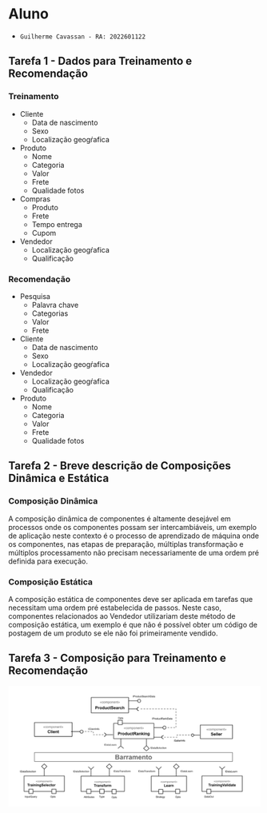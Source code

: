 # Aluno
* `Guilherme Cavassan - RA: 2022601122`

## Tarefa 1 - Dados para Treinamento e Recomendação

### Treinamento
* Cliente
  * Data de nascimento
  * Sexo
  * Localização geogŕafica
* Produto
  * Nome
  * Categoria
  * Valor
  * Frete
  * Qualidade fotos
* Compras
  * Produto
  * Frete
  * Tempo entrega
  * Cupom
* Vendedor
  * Localização geogŕafica
  * Qualificação

### Recomendação
* Pesquisa
  * Palavra chave
  * Categorias
  * Valor
  * Frete
* Cliente
  * Data de nascimento
  * Sexo
  * Localização geogŕafica
* Vendedor
  * Localização geogŕafica
  * Qualificação
* Produto
  * Nome
  * Categoria
  * Valor
  * Frete
  * Qualidade fotos

## Tarefa 2 - Breve descrição de Composições Dinâmica e Estática

### Composição Dinâmica
A composição dinâmica de componentes é altamente desejável em processos onde os componentes possam ser intercambiáveis, um exemplo de aplicação neste contexto é o processo de aprendizado de máquina onde os componentes, nas etapas de preparação, múltiplas transformação e múltiplos processamento não  precisam necessariamente de uma ordem pré definida para execução.

### Composição Estática
A composição estática de componentes deve ser aplicada em tarefas que necessitam uma ordem pré estabelecida de passos. Neste caso, componentes relacionados ao Vendedor utilizariam deste método de composição estática, um exemplo é que não é possível obter um código de postagem de um produto se ele não foi primeiramente vendido.

## Tarefa 3 - Composição para Treinamento e Recomendação

![Diagrama Eventos](images/Lab02-Tarefa3.png)
